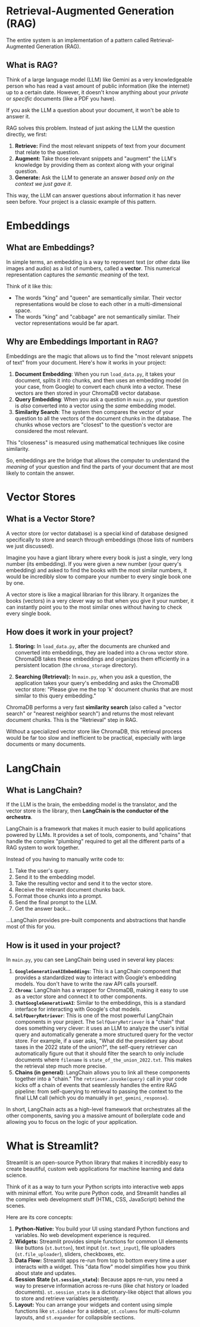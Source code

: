 # Retrieval-Augmented Generation (RAG)

The entire system is an implementation of a pattern called Retrieval-Augmented Generation (RAG).

## What is RAG?

Think of a large language model (LLM) like Gemini as a very knowledgeable person who has read a vast amount of public information (like the internet) up to a certain date. However, it doesn't know anything about your *private* or *specific* documents (like a PDF you have).

If you ask the LLM a question about your document, it won't be able to answer it.

RAG solves this problem. Instead of just asking the LLM the question directly, we first:

1.  **Retrieve:** Find the most relevant snippets of text from your document that relate to the question.
2.  **Augment:** Take those relevant snippets and "augment" the LLM's knowledge by providing them as context along with your original question.
3.  **Generate:** Ask the LLM to generate an answer *based only on the context we just gave it*.

This way, the LLM can answer questions about information it has never seen before. Your project is a classic example of this pattern.

# Embeddings

## What are Embeddings?

In simple terms, an embedding is a way to represent text (or other data like images and audio) as a list of numbers, called a **vector**. This numerical representation captures the *semantic meaning* of the text.

Think of it like this:

*   The words "king" and "queen" are semantically similar. Their vector representations would be close to each other in a multi-dimensional space.
*   The words "king" and "cabbage" are not semantically similar. Their vector representations would be far apart.

## Why are Embeddings Important in RAG?

Embeddings are the magic that allows us to find the "most relevant snippets of text" from your document. Here's how it works in your project:

1.  **Document Embedding**: When you run `load_data.py`, it takes your document, splits it into chunks, and then uses an embedding model (in your case, from Google) to convert each chunk into a vector. These vectors are then stored in your ChromaDB vector database.
2.  **Query Embedding**: When you ask a question in `main.py`, your question is *also* converted into a vector using the *same* embedding model.
3.  **Similarity Search**: The system then compares the vector of your question to all the vectors of the document chunks in the database. The chunks whose vectors are "closest" to the question's vector are considered the most relevant.

This "closeness" is measured using mathematical techniques like cosine similarity.

So, embeddings are the bridge that allows the computer to understand the *meaning* of your question and find the parts of your document that are most likely to contain the answer.

# Vector Stores

## What is a Vector Store?

A vector store (or vector database) is a special kind of database designed specifically to store and search through embeddings (those lists of numbers we just discussed).

Imagine you have a giant library where every book is just a single, very long number (its embedding). If you were given a new number (your query's embedding) and asked to find the books with the most similar numbers, it would be incredibly slow to compare your number to every single book one by one.

A vector store is like a magical librarian for this library. It organizes the books (vectors) in a very clever way so that when you give it your number, it can instantly point you to the most similar ones without having to check every single book.

## How does it work in your project?

1.  **Storing:** In `load_data.py`, after the documents are chunked and converted into embeddings, they are loaded into a `Chroma` vector store. ChromaDB takes these embeddings and organizes them efficiently in a persistent location (the `chroma_storage` directory).

2.  **Searching (Retrieval):** In `main.py`, when you ask a question, the application takes your query's embedding and asks the ChromaDB vector store: "Please give me the top 'k' document chunks that are most similar to this query embedding."

ChromaDB performs a very fast **similarity search** (also called a "vector search" or "nearest neighbor search") and returns the most relevant document chunks. This is the "Retrieval" step in RAG.

Without a specialized vector store like ChromaDB, this retrieval process would be far too slow and inefficient to be practical, especially with large documents or many documents.

# LangChain

## What is LangChain?

If the LLM is the brain, the embedding model is the translator, and the vector store is the library, then **LangChain is the conductor of the orchestra**.

LangChain is a framework that makes it much easier to build applications powered by LLMs. It provides a set of tools, components, and "chains" that handle the complex "plumbing" required to get all the different parts of a RAG system to work together.

Instead of you having to manually write code to:
1.  Take the user's query.
2.  Send it to the embedding model.
3.  Take the resulting vector and send it to the vector store.
4.  Receive the relevant document chunks back.
5.  Format those chunks into a prompt.
6.  Send the final prompt to the LLM.
7.  Get the answer back...

...LangChain provides pre-built components and abstractions that handle most of this for you.

## How is it used in your project?

In `main.py`, you can see LangChain being used in several key places:

1.  **`GoogleGenerativeAIEmbeddings`**: This is a LangChain component that provides a standardized way to interact with Google's embedding models. You don't have to write the raw API calls yourself.
2.  **`Chroma`**: LangChain has a wrapper for ChromaDB, making it easy to use as a vector store and connect it to other components.
3.  **`ChatGoogleGenerativeAI`**: Similar to the embeddings, this is a standard interface for interacting with Google's chat models.
4.  **`SelfQueryRetriever`**: This is one of the most powerful LangChain components in your project. The `SelfQueryRetriever` is a "chain" that does something very clever: it uses an LLM to analyze the user's initial query and automatically generate a more structured query for the vector store. For example, if a user asks, "What did the president say about taxes in the 2022 state of the union?", the self-query retriever can automatically figure out that it should filter the search to only include documents where `filename` is `state_of_the_union_2022.txt`. This makes the retrieval step much more precise.
5.  **Chains (in general)**: LangChain allows you to link all these components together into a "chain." The `retriever.invoke(query)` call in your code kicks off a chain of events that seamlessly handles the entire RAG pipeline: from self-querying to retrieval to passing the context to the final LLM call (which you do manually in `get_gemini_response`).

In short, LangChain acts as a high-level framework that orchestrates all the other components, saving you a massive amount of boilerplate code and allowing you to focus on the logic of your application.

# What is Streamlit?

Streamlit is an open-source Python library that makes it incredibly easy to create beautiful, custom web applications for machine learning and data science.

Think of it as a way to turn your Python scripts into interactive web apps with minimal effort. You write pure Python code, and Streamlit handles all the complex web development stuff (HTML, CSS, JavaScript) behind the scenes.

Here are its core concepts:

1.  **Python-Native:** You build your UI using standard Python functions and variables. No web development experience is required.
2.  **Widgets:** Streamlit provides simple functions for common UI elements like buttons (`st.button`), text input (`st.text_input`), file uploaders (`st.file_uploader`), sliders, checkboxes, etc.
3.  **Data Flow:** Streamlit apps re-run from top to bottom every time a user interacts with a widget. This "data flow" model simplifies how you think about state and updates.
4.  **Session State (`st.session_state`):** Because apps re-run, you need a way to preserve information across re-runs (like chat history or loaded documents). `st.session_state` is a dictionary-like object that allows you to store and retrieve variables persistently.
5.  **Layout:** You can arrange your widgets and content using simple functions like `st.sidebar` for a sidebar, `st.columns` for multi-column layouts, and `st.expander` for collapsible sections.